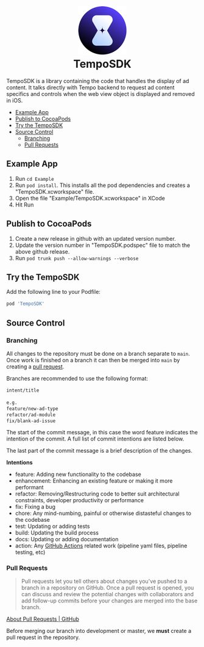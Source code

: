 <h1 align="center">

<img src="assets/tempo-logo.png" width="128"/>
<br/>
TempoSDK
</h1>

TempoSDK is a library containing the code that handles the display of ad content. It talks directly with Tempo backend to request ad content specifics and controls when the web view object is displayed and removed in iOS.

- [Example App](#example-app)
- [Publish to CocoaPods](#publish-to-cocoapods)
- [Try the TempoSDK](#try-the-temposdk)
- [Source Control](#source-control)
    * [Branching](#branching)
    * [Pull Requests](#pull-requests)

## Example App

1. Run `cd Example`
2. Run `pod install`. This installs all the pod dependencies and creates a "TempoSDK.xcworkspace" file.
3. Open the file "Example/TempoSDK.xcworkspace" in XCode
4. Hit Run

## Publish to CocoaPods
1. Create a new release in github with an updated version number.
2. Update the version number in "TempoSDK.podspec" file to match the above github release. 
3. Run `pod trunk push --allow-warnings --verbose`

## Try the TempoSDK

Add the following line to your Podfile:

```ruby
pod 'TempoSDK'
```

## Source Control

### Branching

All changes to the repository must be done on a branch separate to `main`. Once work is finished on a branch it can then be merged into `main` by creating a [pull request](#pull-requests).

Branches are recommended to use the following format:

~~~
intent/title

e.g.
feature/new-ad-type
refactor/ad-module
fix/blank-ad-issue
~~~

The start of the commit message, in this case the word feature indicates the intention of the commit. A full list of commit intentions are listed below.

The last part of the commit message is a brief description of the changes.

**Intentions**
* feature: Adding new functionality to the codebase
* enhancement: Enhancing an existing feature or making it more performant
* refactor: Removing/Restructuring code to better suit architectural constraints, developer productivity or performance
* fix: Fixing a bug
* chore: Any mind-numbing, painful or otherwise distasteful changes to the codebase
* test: Updating or adding tests
* build: Updating the build process
* docs: Updating or adding documentation
* action: Any [GitHub Actions](https://docs.github.com/en/actions) related work (pipeline yaml files, pipeline testing, etc)

### Pull Requests

> Pull requests let you tell others about changes you've pushed to a branch in a repository on GitHub. Once a pull request is opened, you can discuss and review the potential changes with collaborators and add follow-up commits before your changes are merged into the base branch.

[About Pull Requests | GitHub](https://docs.github.com/en/github/collaborating-with-issues-and-pull-requests/about-pull-requests)

Before merging our branch into development or master, we **must** create a pull request in the repository.
